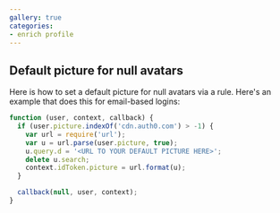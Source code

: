 ```yaml
---
gallery: true
categories:
- enrich profile
---
```

## Default picture for null avatars

Here is how to set a default picture for null avatars via a rule.
Here's an example that does this for email-based logins:

```js
function (user, context, callback) {
  if (user.picture.indexOf('cdn.auth0.com') > -1) {
    var url = require('url');
    var u = url.parse(user.picture, true);
    u.query.d = '<URL TO YOUR DEFAULT PICTURE HERE>';
    delete u.search;
    context.idToken.picture = url.format(u);
  }

  callback(null, user, context);
}
```
